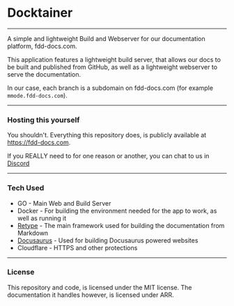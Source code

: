 # Docktainer

---

A simple and lightweight Build and Webserver for our documentation platform, fdd-docs.com.

This application features a lightweight build server, that allows our docs to be built and published from GitHub, as well as a lightweight webserver to serve the documentation.

In our case, each branch is a subdomain on fdd-docs.com (for example `mmode.fdd-docs.com`).


---

### Hosting this yourself

You shouldn't. Everything this repository does, is publicly available at https://fdd-docs.com.

If you REALLY need to for one reason or another, you can chat to us in [Discord](https://discord.firstdark.dev)

---

### Tech Used

- GO - Main Web and Build Server
- Docker - For building the environment needed for the app to work, as well as running it
- [Retype](https://retype.com) - The main framework used for building the documentation from Markdown
- [Docusaurus](https://docusaurus.io/) - Used for building Docusaurus powered websites
- Cloudflare - HTTPS and other protections

---

### License

This repository and code, is licensed under the MIT license. The documentation it handles however, is licensed under ARR.